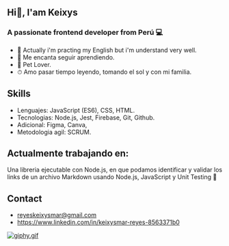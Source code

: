 
## Hi👋, I'am Keixys
### A passionate frontend developer from Perú 💻

* 🧐 Actually i'm practing my English but i'm understand very well.
* 📒 Me encanta seguir aprendiendo.
* 🐶 Pet Lover.
* ⏱ Amo pasar tiempo leyendo, tomando el sol y con mi familia.
 

## Skills 
- Lenguajes: JavaScript (ES6), CSS, HTML.
- Tecnologias: Node.js, Jest, Firebase, Git, Github.
- Adicional: Figma, Canva,
- Metodologia agil: SCRUM.

##  Actualmente trabajando en:
Una libreria ejecutable con Node.js, en que podamos identificar y validar los links de un archivo Markdown usando Node.js, JavaScript y Unit Testing 👾

## Contact
- reyeskeixysmar@gmail.com
- https://www.linkedin.com/in/keixysmar-reyes-8563371b0


[![giphy.gif](https://i.postimg.cc/W4LmVff0/giphy.gif)](https://postimg.cc/XrLBcxWv)


<!--
**Keixys/keixys** is a ✨ _special_ ✨ repository because its `README.md` (this file) appears on your GitHub profile.

Here are some ideas to get you started:

- 🔭 I’m currently working on ...
- 🌱 I’m currently learning ...
- 👯 I’m looking to collaborate on ...
- 🤔 I’m looking for help with ...
- 💬 Ask me about ...
- 📫 How to reach me: ...
- 😄 Pronouns: ...
- ⚡ Fun fact: ...
-->

